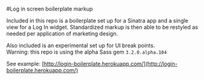 #Log in screen boilerplate markup

Included in this repo is a boilerplate set up for a Sinatra app and a single view for a Log In widget.  Standardized markup is then able to be restyled as needed per application of marketing design. 

Also included is an experimental set up for UI break points.  
Warning: this repo is using the alpha Sass gem ``3.2.0.alpha.104``

See example: [http://login-boilerplate.herokuapp.com/](http://login-boilerplate.herokuapp.com/)